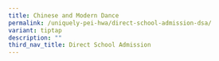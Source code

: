 ```yaml
---
title: Chinese and Modern Dance
permalink: /uniquely-pei-hwa/direct-school-admission-dsa/
variant: tiptap
description: ""
third_nav_title: Direct School Admission
---
```

<p></p>
